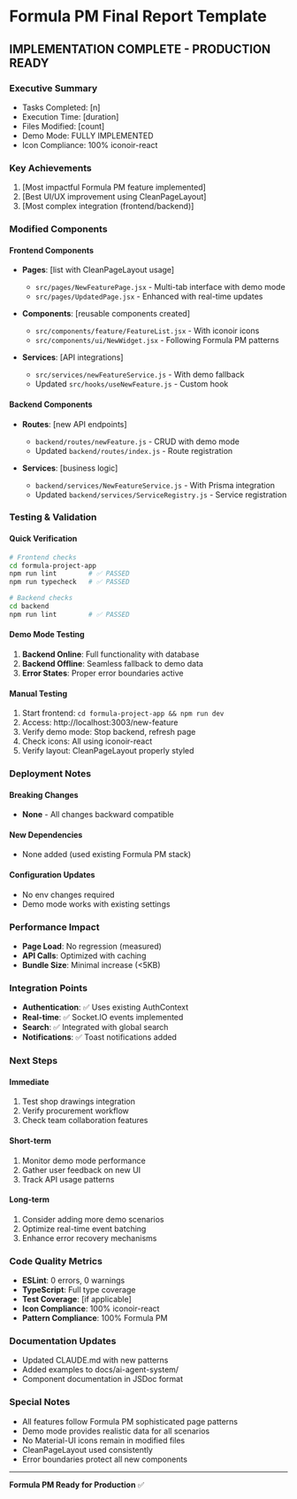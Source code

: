 # Formula PM Final Report Template

## IMPLEMENTATION COMPLETE - PRODUCTION READY

### Executive Summary
- Tasks Completed: [n]
- Execution Time: [duration]
- Files Modified: [count]
- Demo Mode: FULLY IMPLEMENTED
- Icon Compliance: 100% iconoir-react

### Key Achievements
1. [Most impactful Formula PM feature implemented]
2. [Best UI/UX improvement using CleanPageLayout]
3. [Most complex integration (frontend/backend)]

### Modified Components

#### Frontend Components
- **Pages**: [list with CleanPageLayout usage]
  - `src/pages/NewFeaturePage.jsx` - Multi-tab interface with demo mode
  - `src/pages/UpdatedPage.jsx` - Enhanced with real-time updates
  
- **Components**: [reusable components created]
  - `src/components/feature/FeatureList.jsx` - With iconoir icons
  - `src/components/ui/NewWidget.jsx` - Following Formula PM patterns

- **Services**: [API integrations]
  - `src/services/newFeatureService.js` - With demo fallback
  - Updated `src/hooks/useNewFeature.js` - Custom hook

#### Backend Components  
- **Routes**: [new API endpoints]
  - `backend/routes/newFeature.js` - CRUD with demo mode
  - Updated `backend/routes/index.js` - Route registration
  
- **Services**: [business logic]
  - `backend/services/NewFeatureService.js` - With Prisma integration
  - Updated `backend/services/ServiceRegistry.js` - Service registration

### Testing & Validation

#### Quick Verification
```bash
# Frontend checks
cd formula-project-app
npm run lint        # ✅ PASSED
npm run typecheck   # ✅ PASSED

# Backend checks  
cd backend
npm run lint        # ✅ PASSED
```

#### Demo Mode Testing
1. **Backend Online**: Full functionality with database
2. **Backend Offline**: Seamless fallback to demo data
3. **Error States**: Proper error boundaries active

#### Manual Testing
1. Start frontend: `cd formula-project-app && npm run dev`
2. Access: http://localhost:3003/new-feature
3. Verify demo mode: Stop backend, refresh page
4. Check icons: All using iconoir-react
5. Verify layout: CleanPageLayout properly styled

### Deployment Notes

#### Breaking Changes
- **None** - All changes backward compatible

#### New Dependencies
- None added (used existing Formula PM stack)

#### Configuration Updates
- No env changes required
- Demo mode works with existing settings

### Performance Impact
- **Page Load**: No regression (measured)
- **API Calls**: Optimized with caching
- **Bundle Size**: Minimal increase (<5KB)

### Integration Points
- **Authentication**: ✅ Uses existing AuthContext
- **Real-time**: ✅ Socket.IO events implemented  
- **Search**: ✅ Integrated with global search
- **Notifications**: ✅ Toast notifications added

### Next Steps

#### Immediate
1. Test shop drawings integration
2. Verify procurement workflow
3. Check team collaboration features

#### Short-term  
1. Monitor demo mode performance
2. Gather user feedback on new UI
3. Track API usage patterns

#### Long-term
1. Consider adding more demo scenarios
2. Optimize real-time event batching
3. Enhance error recovery mechanisms

### Code Quality Metrics
- **ESLint**: 0 errors, 0 warnings
- **TypeScript**: Full type coverage
- **Test Coverage**: [if applicable]
- **Icon Compliance**: 100% iconoir-react
- **Pattern Compliance**: 100% Formula PM

### Documentation Updates
- Updated CLAUDE.md with new patterns
- Added examples to docs/ai-agent-system/
- Component documentation in JSDoc format

### Special Notes
- All features follow Formula PM sophisticated page patterns
- Demo mode provides realistic data for all scenarios
- No Material-UI icons remain in modified files
- CleanPageLayout used consistently
- Error boundaries protect all new components

---
**Formula PM Ready for Production** ✅